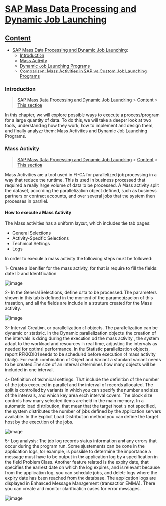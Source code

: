 # [SAP Mass Data Processing and Dynamic Job Launching](#Mass_Activity)


## [Content](#content)

- [SAP Mass Data Processing and Dynamic Job Launching](Mass_Activity.md):
    - [Introduction](#Introduction)
    - [Mass Activity](#Mass_activity)
    - [Dynamic Job Launching Programs](#parallelization)
    - [Comparison: Mass Activities in SAP vs Custom Job Launching Programs](#comparison)


### Introduction

> [SAP Mass Data Processing and Dynamic Job Launching](#Mass_Activity) > [Content](#content) > [This section](#Introduction)

In this chapter, we will explore possible ways to execute a process/program for a large quantity of data. To do this, we will take a deeper look at two tools, understanding how they work, how to implement and design them, and finally analyze them: Mass Activities and Dynamic Job Launching Programs.


### Mass Activity

> [SAP Mass Data Processing and Dynamic Job Launching](#Mass_Activity) > [Content](#content) > [This section](#Mass_activity)

Mass Activities are a tool used in FI-CA for parallelized job processing in a way that reduce the runtime. This is used in business processed that required a really large volume of data to be processed. A Mass activity split the dataset, according the parallelization object defined, such as business partners or contract accounts, and over several jobs that the system then processes in parallel.

#### How to execute a Mass Activity

The Mass activities has a uniform layout, which includes the tab pages: 
- General Selections
- Activity-Specific Selections
- Technical Settings
- Logs

In order to execute a mass activity the following steps must be followed:

1- Create a idenifier for the mass activity, for that is require to fill the fields: date ID and Idenfification

![image](https://github.com/user-attachments/assets/b3328917-3eb5-404e-a5cc-6362b8c856c6)

2- In the General Selections, define data to be processed. The parameters shown in this tab is defined in the moment of the parametrizacion of this trasation, and all the fields are include in a struture created for the Mass activity. 

![image](https://github.com/user-attachments/assets/3fd17950-8241-42ba-b7a7-04dc4ec1ff33)

3- Interval Creation, or parallelization of objects. The parallelization can be dynamic or statistic. In the Dynamic parallelization objects, the creation of the intervals is doing during the execution od the mass activity , the system adapt to the workload and resources in real time, adjusting the intervals as needed for optimal performance. In the Statistic parallelization objects, report RFKKDI01 needs to be scheduled before execution of mass activity (daily). For each combination of Object and Variant a standard variant needs to be created.The size of an interval determines how many objects will be included in one interval.

4- Definition of technical settings. That include the definition of the number of the jobs executed in parallel and the interval of records allocated. The split is controlled by variants in which you can specify the number and size of the intervals, and which key area each interval covers. The block size controls how many selected items are held in the main memory. In a automatic load distribution, that mean that the target host is not specified, the system distributes the number of jobs defined by the application servers available. In the Explicit Load Distribution method you can define the target host by the execution of the jobs. 

![image](https://github.com/user-attachments/assets/5c1a5754-5bb4-4e0b-bd24-5178ca02f8ba)

5- Log analysis: The job log records status information and any errors that occur during the program run. Some ajustements can be done in the application logs, for example, is possible to determine the importance a message must have to be output in the application log by a specification in the field Problem Class. Another feature related is the expiry date, that specifies the earliest date on which the log expires, and is relevant because from the application log, you can schedule jobs, and delete logs where the expiry date has been reached from the database.
The application logs are displayed in Enhanced Message Management (transaction EMMA). There you can create and monitor clarification cases for error messages. 

![image](https://github.com/user-attachments/assets/7bc15cd3-d360-4f25-8d1d-7421097cc1b0)








